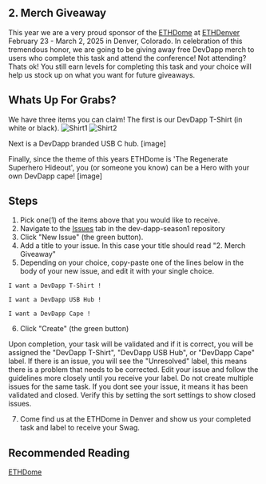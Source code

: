 ## 2. Merch Giveaway
This year we are a very proud sponsor of the [ETHDome](https://ethdo.me/) at [ETHDenver](https://www.ethdenver.com/) February 23 - March 2, 2025 in Denver, Colorado. In celebration of this tremendous honor, we are going to be giving away free DevDapp merch to users who complete this task and attend the conference! Not attending? Thats ok! You still earn levels for completing this task and your choice will help us stock up on what you want for future giveaways.

## Whats Up For Grabs?
We have three items you can claim! The first is our DevDapp T-Shirt (in white or black). 
![Shirt1](https://github.com/rairprotocol/dev-dapp-season1/blob/main/devdapp-assets/Season%201%20Tasks/2.%20Merch%20Giveaway/Shirt1.png)
![Shirt2](https://github.com/rairprotocol/dev-dapp-season1/blob/main/devdapp-assets/Season%201%20Tasks/2.%20Merch%20Giveaway/Shirt2.png)

Next is a DevDapp branded USB C hub.
[image]

Finally, since the theme of this years ETHDome is 'The Regenerate Superhero Hideout', you (or someone you know) can be a Hero with your own DevDapp cape!
[image]

## Steps
1. Pick one(1) of the items above that you would like to receive.
2. Navigate to the [Issues](https://github.com/rairprotocol/dev-dapp-season1/issues) tab in the dev-dapp-season1 repository
3. Click "New Issue" (the green button).
4. Add a title to your issue. In this case your title should read "2. Merch Giveaway"
5. Depending on your choice, copy-paste one of the lines below in the body of your new issue, and edit it with your single choice.
```
I want a DevDapp T-Shirt ! 
```
```
I want a DevDapp USB Hub ! 
```
```
I want a DevDapp Cape ! 
```
6. Click "Create" (the green button)

Upon completion, your task will be validated and if it is correct, you will be assigned the "DevDapp T-Shirt", "DevDapp USB Hub", or "DevDapp Cape" label. If there is an issue, you will see the "Unresolved" label, this means there is a problem that needs to be corrected. Edit your issue and follow the guidelines more closely until you receive your label. Do not create multiple issues for the same task. If you dont see your issue, it means it has been validated and closed. Verify this by setting the sort settings to show closed issues.

7. Come find us at the ETHDome in Denver and show us your completed task and label to receive your Swag.

## Recommended Reading 
[ETHDome](https://ethdo.me/)
